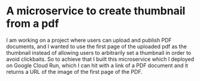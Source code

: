 # A microservice to create thumbnail from a pdf

I am working on a project where users can upload and publish PDF documents, and I wanted to use the first page of the uploaded pdf as the thumbnail instead of allowing users to arbitrarily set a thumbnail in order to avoid clickbaits. So to achieve that I built this microservice which I deployed on Google Cloud Run, which I can hit with a link of a PDF document and it returns a URL of the image of the first page of the PDF.
